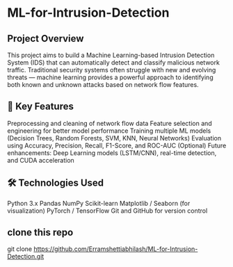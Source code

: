 # ML-for-Intrusion-Detection
## Project Overview
This project aims to build a Machine Learning-based Intrusion Detection System (IDS) that can automatically detect and classify malicious network traffic. Traditional security systems often struggle with new and evolving threats — machine learning provides a powerful approach to identifying both known and unknown attacks based on network flow features.

## 🚀 Key Features
Preprocessing and cleaning of network flow data
Feature selection and engineering for better model performance
Training multiple ML models (Decision Trees, Random Forests, SVM, KNN, Neural Networks)
Evaluation using Accuracy, Precision, Recall, F1-Score, and ROC-AUC
(Optional) Future enhancements: Deep Learning models (LSTM/CNN), real-time detection, and CUDA acceleration

## 🛠️ Technologies Used
Python 3.x
Pandas
NumPy
Scikit-learn
Matplotlib / Seaborn (for visualization)
PyTorch / TensorFlow 
Git and GitHub for version control

## clone this repo
git clone https://github.com/Erramshettiabhilash/ML-for-Intrusion-Detection.git

